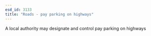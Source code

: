 ```yaml
---
esd_id: 3133
title: "Roads - pay parking on highways"
---
```


A local authority may designate and control pay parking on highways

